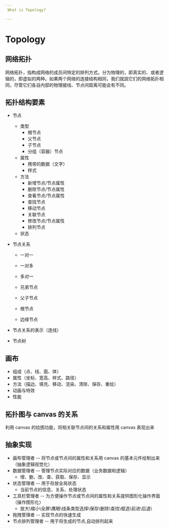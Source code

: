 ```yaml
---
 What is Topology?

---
```


# Topology
## 网络拓扑
网络拓扑，指构成网络的成员间特定的排列方式。分为物理的，即真实的、或者逻辑的，即虚拟的两种。如果两个网络的连接结构相同，我们就説它们的网络拓扑相同，尽管它们各自内部的物理接线、节点间距离可能会有不同。

## 拓扑结构要素
- 节点
  - 类型
    - 根节点
    - 父节点
    - 子节点
    - 分组（容器）节点
  - 属性
    - 携带的数据（文字）
    - 样式
  - 方法
    - 新增节点/节点属性
    - 删除节点/节点属性
    - 查看节点/节点属性
    - 查找节点
    - 移动节点
    - 关联节点
    - 修改节点/节点属性
    - 排列节点
  - 状态

- 节点关系
  - 一对一
  - 一对多
  - 多对一

  - 兄弟节点
  - 父子节点
  - 根节点
  - 边缘节点

- 节点关系的表示（连线）

- 节点树

## 画布
- 组成（点、线、面、体）
- 属性（坐标、宽高、样式、路径）
- 方法（描边、填充、移动、渲染、清除、保存、重绘）
- 动画与特效
- 性能

## 拓扑图与 canvas 的关系
利用 canvas 的绘图功能，将相关联节点间的关系和属性用 canvas 表现出来

## 抽象实现
- 画布管理者 -- 将节点或节点间的属性和关系用 canvas 的基本元件绘制出来（抽象逻辑视觉化）
- 数据管理者 -- 管理节点实际对应的数据（业务数据和逻辑）
  - 增、删、改、查、获取、保存、显示
- 状态管理者 -- 用于存放全局状态
  - 当前节点的信息、关系、处理状态
- 工具栏管理者 -- 为方便操作节点或节点间的属性和关系提供图形化操作界面（操作图形化）
  - 放大\缩小\全屏\鹰眼\线条类型选择\保存\删除\查找\框选\前进\后退\
- 拖拽管理者 -- 实现节点的快速生成
- 节点排列管理者 -- 用于将生成的节点,自动排列起来




